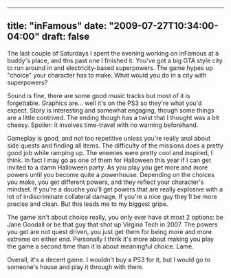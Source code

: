 
---
title: "inFamous"
date: "2009-07-27T10:34:00-04:00"
draft: false
---

The last couple of Saturdays I spent the evening working on inFamous at a buddy's place, and this past one I finished it. You've got a big GTA style city to run around in and electricity-based superpowers. The game hypes up "choice" your character has to make. What would you do in a city with superpowers?

Sound is fine, there are some good music tracks but most of it is forgettable. Graphics are... well it's on the PS3 so they're what you'd expect. Story is interesting and somewhat engaging, though some things are a little contrived. The ending though has a twist that I thought was a bit cheesy. Spoiler: it involves time-travel with no warning beforehand.

Gameplay is good, and not too repetitive unless you're really anal about side quests and finding all items. The difficulty of the missions does a pretty good job while ramping up. The enemies were pretty cool and inspired, I think. In fact I may go as one of them for Halloween this year if I can get invited to a damn Halloween party. As you play you get more and more powers until you become quite a powerhouse. Depending on the choices you make, you get different powers, and they reflect your character's mindset. If you're a douche you'll get powers that are really explosive with a lot of indiscriminate collateral damage. If you're a nice guy they'll be more precise and clean. But this leads me to my biggest gripe.

The game isn't about choice really, you only ever have at most 2 options: be Jane Goodall or be that guy that shot up Virgina Tech in 2007. The powers you get are not quest driven, you just get them for being more and more extreme on either end. Personally I think it's more about making you play the game a second time than it is about meaningful choice. Lame.

Overall, it's a decent game. I wouldn't buy a PS3 for it, but I would go to someone's house and play it through with them.

